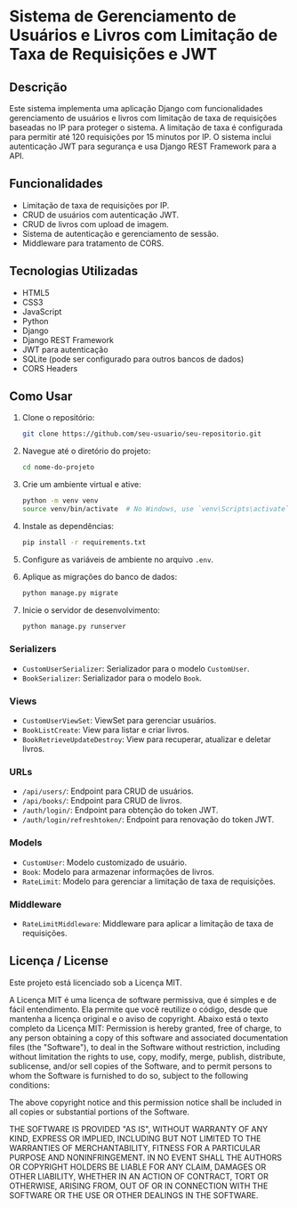 # Sistema de Gerenciamento de Usuários e Livros com Limitação de Taxa de Requisições e JWT
## Descrição
Este sistema implementa uma aplicação Django com funcionalidades  gerenciamento de usuários e livros com limitação de taxa de requisições baseadas no IP para proteger o sistema. A limitação de taxa é configurada para permitir até 120 requisições por 15 minutos por IP. O sistema inclui autenticação JWT para segurança e usa Django REST Framework para a API.

## Funcionalidades
- Limitação de taxa de requisições por IP.
- CRUD de usuários com autenticação JWT.
- CRUD de livros com upload de imagem.
- Sistema de autenticação e gerenciamento de sessão.
- Middleware para tratamento de CORS.

## Tecnologias Utilizadas
- HTML5
- CSS3
- JavaScript
- Python
- Django
- Django REST Framework
- JWT para autenticação
- SQLite (pode ser configurado para outros bancos de dados)
- CORS Headers

## Como Usar
1. Clone o repositório:
    ```bash
    git clone https://github.com/seu-usuario/seu-repositorio.git
    ```
2. Navegue até o diretório do projeto:
    ```bash
    cd nome-do-projeto
    ```
3. Crie um ambiente virtual e ative:
    ```bash
    python -m venv venv
    source venv/bin/activate  # No Windows, use `venv\Scripts\activate`
    ```
4. Instale as dependências:
    ```bash
    pip install -r requirements.txt
    ```
5. Configure as variáveis de ambiente no arquivo `.env`.

6. Aplique as migrações do banco de dados:
    ```bash
    python manage.py migrate
    ```
7. Inicie o servidor de desenvolvimento:
    ```bash
    python manage.py runserver
    ```

### Serializers
- `CustomUserSerializer`: Serializador para o modelo `CustomUser`.
- `BookSerializer`: Serializador para o modelo `Book`.

### Views
- `CustomUserViewSet`: ViewSet para gerenciar usuários.
- `BookListCreate`: View para listar e criar livros.
- `BookRetrieveUpdateDestroy`: View para recuperar, atualizar e deletar livros.

### URLs
- `/api/users/`: Endpoint para CRUD de usuários.
- `/api/books/`: Endpoint para CRUD de livros.
- `/auth/login/`: Endpoint para obtenção do token JWT.
- `/auth/login/refreshtoken/`: Endpoint para renovação do token JWT.

### Models
- `CustomUser`: Modelo customizado de usuário.
- `Book`: Modelo para armazenar informações de livros.
- `RateLimit`: Modelo para gerenciar a limitação de taxa de requisições.

### Middleware
- `RateLimitMiddleware`: Middleware para aplicar a limitação de taxa de requisições.

## Licença / License
Este projeto está licenciado sob a Licença MIT.

A Licença MIT é uma licença de software permissiva, que é simples e de fácil entendimento. Ela permite que você reutilize o código, desde que mantenha a licença original e o aviso de copyright. Abaixo está o texto completo da Licença MIT:
Permission is hereby granted, free of charge, to any person obtaining a copy
of this software and associated documentation files (the "Software"), to deal
in the Software without restriction, including without limitation the rights
to use, copy, modify, merge, publish, distribute, sublicense, and/or sell
copies of the Software, and to permit persons to whom the Software is
furnished to do so, subject to the following conditions:

The above copyright notice and this permission notice shall be included in all
copies or substantial portions of the Software.

THE SOFTWARE IS PROVIDED "AS IS", WITHOUT WARRANTY OF ANY KIND, EXPRESS OR
IMPLIED, INCLUDING BUT NOT LIMITED TO THE WARRANTIES OF MERCHANTABILITY,
FITNESS FOR A PARTICULAR PURPOSE AND NONINFRINGEMENT. IN NO EVENT SHALL THE
AUTHORS OR COPYRIGHT HOLDERS BE LIABLE FOR ANY CLAIM, DAMAGES OR OTHER
LIABILITY, WHETHER IN AN ACTION OF CONTRACT, TORT OR OTHERWISE, ARISING FROM,
OUT OF OR IN CONNECTION WITH THE SOFTWARE OR THE USE OR OTHER DEALINGS IN THE
SOFTWARE.

